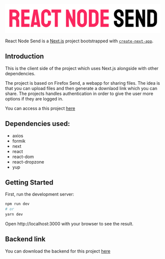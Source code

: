 ## 
![Logo](public/logo.svg)

React Node Send is a [Next.js](https://nextjs.org/) project bootstrapped with [`create-next-app`](https://github.com/vercel/next.js/tree/canary/packages/create-next-app).

## Introduction

This is the client side of the project which uses Next.js alongside with other dependencies. 

The project is based on Firefox Send, a webapp for sharing files. The idea is that you can upload files and then generate a downlaod link which you can share. The projects handles authentication in order to give the user more options if they are logged in.

You can access a this project [here](https://github.com/vercel/next.js/tree/canary/packages/create-next-app)

## Dependencies used: 
* axios 
* formik
* next
* react 
* react-dom
* react-dropzone
* yup

## Getting Started

First, run the development server:

```bash
npm run dev
# or
yarn dev
```

Open http://localhost:3000 with your browser to see the result.

## Backend link

You can download the backend for this project [here](https://github.com/BauTancredi/nodesend-server)